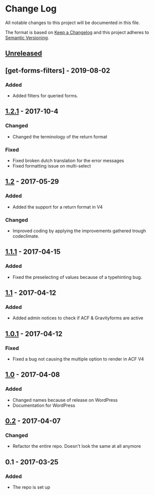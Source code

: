 # Change Log
All notable changes to this project will be documented in this file.

The format is based on [Keep a Changelog](http://keepachangelog.com/)
and this project adheres to [Semantic Versioning](http://semver.org/).

## [Unreleased]

## [get-forms-filters] - 2019-08-02
### Added
- Added filters for queried forms.

## [1.2.1] - 2017-10-4
### Changed
* Changed the terminology of the return format

### Fixed
* Fixed broken dutch translation for the error messages
* Fixed formatting issue on multi-select

## [1.2] - 2017-05-29
### Added
* Added the support for a return format in V4

### Changed
* Improved coding by applying the improvements gathered trough codeclimate.

## [1.1.1] - 2017-04-15
### Added
* Fixed the preselecting of values because of a typehinting bug.

## [1.1] - 2017-04-12
### Added
* Added admin notices to check if ACF & Gravityforms are active

## [1.0.1] - 2017-04-12
### Fixed
* Fixed a bug not causing the multiple option to render in ACF V4

## [1.0] - 2017-04-08
### Added
* Changed names because of release on WordPress
* Documentation for WordPress

## [0.2] - 2017-04-07
### Changed
* Refactor the entire repo. Doesn't look the same at all anymore

## 0.1 - 2017-03-25
### Added
* The repo is set up 

[Unreleased]: https://github.com/dannyvanholten/acf-gravityforms-add-on/compare/1.2...HEAD
[1.2.1]: https://github.com/dannyvanholten/acf-gravityforms-add-on/compare/1.2...1.2.1
[1.2]: https://github.com/dannyvanholten/acf-gravityforms-add-on/compare/1.1.1...1.2
[1.1.1]: https://github.com/dannyvanholten/acf-gravityforms-add-on/compare/1.1...1.1.1
[1.1]: https://github.com/dannyvanholten/acf-gravityforms-add-on/compare/1.0.1...1.1
[1.0.1]: https://github.com/dannyvanholten/acf-gravityforms-add-on/compare/1.0...1.0.1
[1.0]: https://github.com/dannyvanholten/acf-gravityforms-add-on/compare/0.2...1.0
[0.2]: https://github.com/dannyvanholten/acf-gravityforms-add-on/compare/0.1...0.2